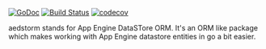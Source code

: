 [![GoDoc](https://godoc.org/github.com/bradberger/go-aedstorm?status.svg)](https://godoc.org/github.com/bradberger/go-aedstorm)
[![Build Status](https://semaphoreci.com/api/v1/brad/go-aedstorm/branches/master/badge.svg)](https://semaphoreci.com/brad/go-aedstorm)
[![codecov](https://codecov.io/gh/bradberger/go-aedstorm/branch/master/graph/badge.svg)](https://codecov.io/gh/bradberger/go-aedstorm)

aedstorm stands for App Engine DataSTore ORM. It's an ORM like package which makes
working with App Engine datastore entities in go a bit easier.
